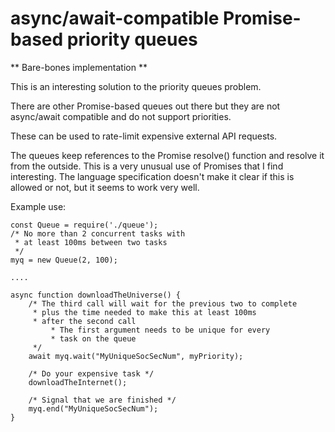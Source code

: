 # async/await-compatible Promise-based priority queues

** Bare-bones implementation **

This is an interesting solution to the priority queues problem.

There are other Promise-based queues out there but they are not async/await compatible and do not support priorities.

These can be used to rate-limit expensive external API requests.

The queues keep references to the Promise resolve() function and resolve it from the outside.
This is a very unusual use of Promises that I find interesting.
The language specification doesn't make it clear if this is allowed or not, but it seems to work very well.

Example use:

```
const Queue = require('./queue');
/* No more than 2 concurrent tasks with
 * at least 100ms between two tasks
 */
myq = new Queue(2, 100);

....

async function downloadTheUniverse() {
	/* The third call will wait for the previous two to complete
	 * plus the time needed to make this at least 100ms
	 * after the second call
         * The first argument needs to be unique for every
         * task on the queue
	 */
	await myq.wait("MyUniqueSocSecNum", myPriority);

	/* Do your expensive task */
	downloadTheInternet();

	/* Signal that we are finished */
	myq.end("MyUniqueSocSecNum");
}
```
